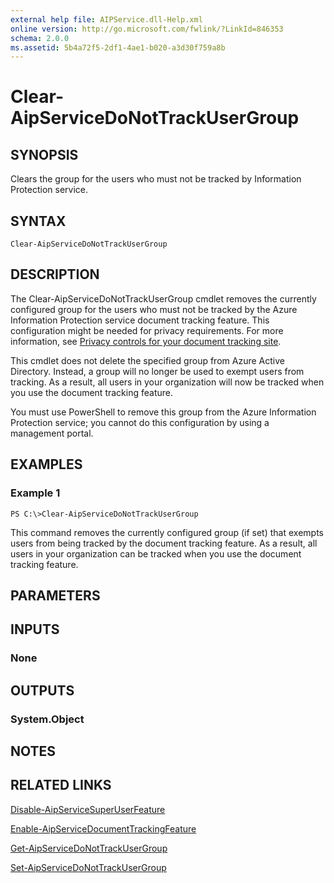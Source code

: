 ```yaml
---
external help file: AIPService.dll-Help.xml
online version: http://go.microsoft.com/fwlink/?LinkId=846353
schema: 2.0.0
ms.assetid: 5b4a72f5-2df1-4ae1-b020-a3d30f759a8b
---
```


# Clear-AipServiceDoNotTrackUserGroup

## SYNOPSIS
Clears the group for the users who must not be tracked by Information Protection service.

## SYNTAX

```
Clear-AipServiceDoNotTrackUserGroup
```

## DESCRIPTION
The Clear-AipServiceDoNotTrackUserGroup cmdlet removes the currently configured group for the users who must not be tracked by the Azure Information Protection service document tracking feature. This configuration might be needed for privacy requirements. For more information, see [Privacy controls for your document tracking site](https://docs.microsoft.com/information-protection/rms-client/client-admin-guide-document-tracking#privacy-controls-for-your-document-tracking-site).

This cmdlet does not delete the specified group from Azure Active Directory. Instead, a group will no longer be used to exempt users from tracking. As a result, all users in your organization will now be tracked when you use the document tracking feature. 

You must use PowerShell to remove this group from the Azure Information Protection service; you cannot do this configuration by using a management portal.


## EXAMPLES

### Example 1
```
PS C:\>Clear-AipServiceDoNotTrackUserGroup
```

This command removes the currently configured group (if set) that exempts users from being tracked by the document tracking feature. As a result, all users in your organization can be tracked when you use the document tracking feature.


## PARAMETERS

## INPUTS

### None


## OUTPUTS

### System.Object

## NOTES

## RELATED LINKS

[Disable-AipServiceSuperUserFeature](./Disable-AipServiceSuperUserFeature.md)

[Enable-AipServiceDocumentTrackingFeature](./Enable-AipServiceDocumentTrackingFeature.md)

[Get-AipServiceDoNotTrackUserGroup](./Get-AipServiceDoNotTrackUserGroup.md)

[Set-AipServiceDoNotTrackUserGroup](./Set-AipServiceDoNotTrackUserGroup.md)


